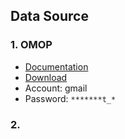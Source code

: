 ## Data Source

### 1. OMOP
* [Documentation](https://ohdsi.github.io/CommonDataModel/)
* [Download](https://athena.ohdsi.org/search-terms/start)
* Account: gmail
* Password: `*******t_*`

### 2. 

